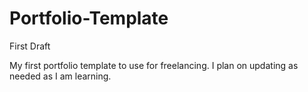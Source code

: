 # Portfolio-Template
First Draft

My first portfolio template to use for freelancing. I plan on updating as needed as I am learning. 
